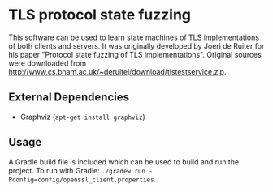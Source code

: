 # TLS protocol state fuzzing

This software can be used to learn state machines of TLS implementations of both clients and servers. It was originally
developed by Joeri de Ruiter for his paper "Protocol state fuzzing of TLS implementations". Original sources were
 downloaded from http://www.cs.bham.ac.uk/~deruitej/download/tlstestservice.zip.

## External Dependencies

- Graphviz (`apt-get install graphviz`)

## Usage

A Gradle build file is included which can be used to build and run the project. To run with Gradle:
`./gradew run -Pconfig=config/openssl_client.properties`.